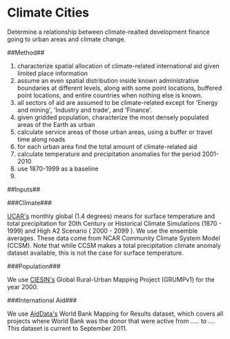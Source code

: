 Climate Cities
==============

Determine a relationship between climate-realted development finance going to urban areas and climate change.

##Method##

1. characterize spatial allocation of climate-related international aid given limited place information
  1. assume an even spatial distribution inside known administrative boundaries at different levels, along with some point locations, buffered point locations, and entire countries when nothing else is known.
  1. all sectors of aid are assumed to be climate-related except for 'Energy and mining', 'Industry and trade', and 'Finance'.
2. given gridded population, characterize the most densely populated areas of the Earth as urban
3. calculate service areas of those urban areas, using a buffer or travel time along roads
4. for each urban area find the total amount of climate-related aid
5. calculate temperature and precipitation anomalies for the period 2001-2010
  1. use 1870-1999 as a baseline
  1. 

##Inputs##

###Climate###

[UCAR's](https://gisclimatechange.ucar.edu/gis-data) monthly global (1.4 degrees) means for surface temperature and total precipitation
for 20th Century or Historical Climate Simulations (1870 - 1999) and High A2 Scenario ( 2000 - 2099 ).
We use the ensemble averages.
These data come from NCAR Community Climate System Model (CCSM).
Note that while CCSM makes a total precipitation climate anomaly dataset available, this is not the case for surface temperature.

###Population###

We use [CIESIN's](http://sedac.ciesin.columbia.edu/data/sets/browse) Global Rural-Urban Mapping Project (GRUMPv1) for the year 2000.

###International Aid###

We use [AidData's](aiddata.org) World Bank Mapping for Results dataset, which covers all projects where World Bank was the donor that were active from ..... to ....
This dataset is current to September 2011.
